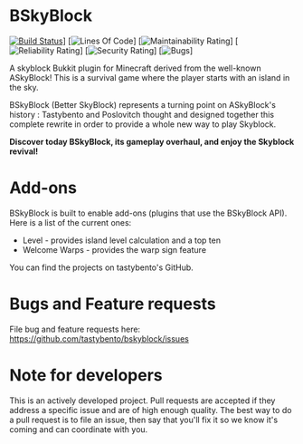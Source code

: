 BSkyBlock
==========
[![Build Status](https://travis-ci.org/tastybento/bskyblock.svg?branch=master)](https://travis-ci.org/tastybento/bskyblock)]
[![Lines Of Code](https://sonarcloud.io/api/project_badges/measure?project=us.tastybento%3Abskyblock&metric=ncloc)]
[![Maintainability Rating](https://sonarcloud.io/api/project_badges/measure?project=us.tastybento%3Abskyblock&metric=sqale_rating)]
[![Reliability Rating](https://sonarcloud.io/api/project_badges/measure?project=us.tastybento%3Abskyblock&metric=reliability_rating)]
[![Security Rating](https://sonarcloud.io/api/project_badges/measure?project=us.tastybento%3Abskyblock&metric=security_rating)]
[![Bugs](https://sonarcloud.io/api/project_badges/measure?project=us.tastybento%3Abskyblock&metric=bugs)]

A skyblock Bukkit plugin for Minecraft derived from the well-known ASkyBlock!
This is a survival game where the player starts with an island in the sky.

BSkyBlock (Better SkyBlock) represents a turning point on ASkyBlock's history : Tastybento and Poslovitch thought and designed together this complete rewrite in order to provide a whole new way to play Skyblock.

**Discover today BSkyBlock, its gameplay overhaul, and enjoy the Skyblock revival!**

Add-ons
=======
BSkyBlock is built to enable add-ons (plugins that use the BSkyBlock API). Here is a list of the current ones:

* Level - provides island level calculation and a top ten
* Welcome Warps - provides the warp sign feature

You can find the projects on tastybento's GitHub.

Bugs and Feature requests
=========================
File bug and feature requests here: https://github.com/tastybento/bskyblock/issues

Note for developers
===================
This is an actively developed project. Pull requests are accepted if they address a specific issue and are of high enough quality. The best way to do a pull request is to file an issue, then say that you'll fix it so we know it's coming and can coordinate with you.
